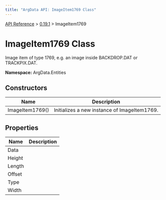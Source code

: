```yaml
---
title: "ArgData API: ImageItem1769 Class"
---
```


[API Reference](/argdata/api) &gt; [0.19.1](/argdata/api/0.19.1) &gt; ImageItem1769

# ImageItem1769 Class

Image item of type 1769, e.g. an image inside BACKDROP.DAT or TRACKPIX.DAT.

**Namespace:** ArgData.Entities

## Constructors

<table class="table table-bordered table-striped ">
<thead>
  <tr>
    <th>Name</th>
    <th>Description</th>
  </tr>
</thead>
<tbody>
  <tr>
    <td>ImageItem1769()</td>
    <td>Initializes a new instance of ImageItem1769.</td>
  </tr>
</tbody>
</table>


## Properties

<table class="table table-bordered table-striped ">
<thead>
  <tr>
    <th>Name</th>
    <th>Description</th>
  </tr>
</thead>
<tbody>
  <tr>
    <td>Data</td>
    <td></td>
  </tr>
  <tr>
    <td>Height</td>
    <td></td>
  </tr>
  <tr>
    <td>Length</td>
    <td></td>
  </tr>
  <tr>
    <td>Offset</td>
    <td></td>
  </tr>
  <tr>
    <td>Type</td>
    <td></td>
  </tr>
  <tr>
    <td>Width</td>
    <td></td>
  </tr>
</tbody>
</table>


